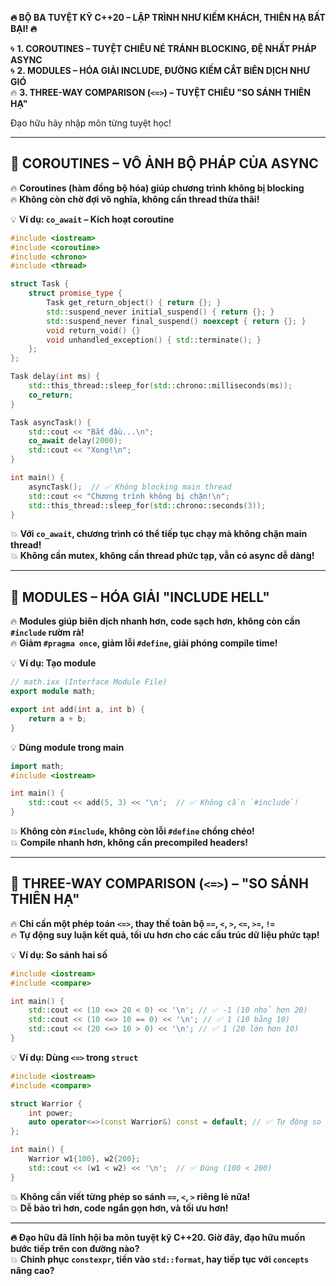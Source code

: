 **🔥 BỘ BA TUYỆT KỸ C++20 – LẬP TRÌNH NHƯ KIẾM KHÁCH, THIÊN HẠ BẤT BẠI! 🔥**  

🌀 **1. COROUTINES – TUYỆT CHIÊU NÉ TRÁNH BLOCKING, ĐỆ NHẤT PHÁP ASYNC**  
🌀 **2. MODULES – HÓA GIẢI INCLUDE, ĐƯỜNG KIẾM CẮT BIÊN DỊCH NHƯ GIÓ**  
🔥 **3. THREE-WAY COMPARISON (`<=>`) – TUYỆT CHIÊU "SO SÁNH THIÊN HẠ"**  

Đạo hữu hãy nhập môn từng tuyệt học!  

---

## **🥷 COROUTINES – VÔ ẢNH BỘ PHÁP CỦA ASYNC**  
🔥 **Coroutines (hàm đồng bộ hóa) giúp chương trình không bị blocking**  
🔥 **Không còn chờ đợi vô nghĩa, không cần thread thừa thãi!**  

💡 **Ví dụ: `co_await` – Kích hoạt coroutine**
```cpp
#include <iostream>
#include <coroutine>
#include <chrono>
#include <thread>

struct Task {
    struct promise_type {
        Task get_return_object() { return {}; }
        std::suspend_never initial_suspend() { return {}; }
        std::suspend_never final_suspend() noexcept { return {}; }
        void return_void() {}
        void unhandled_exception() { std::terminate(); }
    };
};

Task delay(int ms) {
    std::this_thread::sleep_for(std::chrono::milliseconds(ms));
    co_return;
}

Task asyncTask() {
    std::cout << "Bắt đầu...\n";
    co_await delay(2000);
    std::cout << "Xong!\n";
}

int main() {
    asyncTask();  // ✅ Không blocking main thread
    std::cout << "Chương trình không bị chặn!\n";
    std::this_thread::sleep_for(std::chrono::seconds(3));
}
```
💥 **Với `co_await`, chương trình có thể tiếp tục chạy mà không chặn main thread!**  
💥 **Không cần mutex, không cần thread phức tạp, vẫn có async dễ dàng!**  

---

## **🥷 MODULES – HÓA GIẢI "INCLUDE HELL"**  
🔥 **Modules giúp biên dịch nhanh hơn, code sạch hơn, không còn cần `#include` rườm rà!**  
🔥 **Giảm `#pragma once`, giảm lỗi `#define`, giải phóng compile time!**  

💡 **Ví dụ: Tạo module**
```cpp
// math.ixx (Interface Module File)
export module math;

export int add(int a, int b) {
    return a + b;
}
```

💡 **Dùng module trong main**
```cpp
import math;
#include <iostream>

int main() {
    std::cout << add(5, 3) << '\n';  // ✅ Không cần `#include`!
}
```
💥 **Không còn `#include`, không còn lỗi `#define` chồng chéo!**  
💥 **Compile nhanh hơn, không cần precompiled headers!**  

---

## **🥷 THREE-WAY COMPARISON (`<=>`) – "SO SÁNH THIÊN HẠ"**  
🔥 **Chỉ cần một phép toán `<=>`, thay thế toàn bộ `==`, `<`, `>`, `<=`, `>=`, `!=`**  
🔥 **Tự động suy luận kết quả, tối ưu hơn cho các cấu trúc dữ liệu phức tạp!**  

💡 **Ví dụ: So sánh hai số**
```cpp
#include <iostream>
#include <compare>

int main() {
    std::cout << (10 <=> 20 < 0) << '\n'; // ✅ -1 (10 nhỏ hơn 20)
    std::cout << (10 <=> 10 == 0) << '\n'; // ✅ 1 (10 bằng 10)
    std::cout << (20 <=> 10 > 0) << '\n'; // ✅ 1 (20 lớn hơn 10)
}
```

💡 **Ví dụ: Dùng `<=>` trong `struct`**
```cpp
#include <iostream>
#include <compare>

struct Warrior {
    int power;
    auto operator<=>(const Warrior&) const = default; // ✅ Tự động so sánh
};

int main() {
    Warrior w1{100}, w2{200};
    std::cout << (w1 < w2) << '\n';  // ✅ Đúng (100 < 200)
}
```
💥 **Không cần viết từng phép so sánh `==`, `<`, `>` riêng lẻ nữa!**  
💥 **Dễ bảo trì hơn, code ngắn gọn hơn, và tối ưu hơn!**  

---

**🔥 Đạo hữu đã lĩnh hội ba môn tuyệt kỹ C++20. Giờ đây, đạo hữu muốn bước tiếp trên con đường nào?**  
💥 **Chinh phục `constexpr`, tiến vào `std::format`, hay tiếp tục với `concepts` nâng cao?**